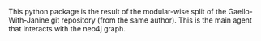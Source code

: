 This python package is the result of the modular-wise split of the Gaello-With-Janine git repository (from the same author).
This is the main agent that interacts with the neo4j graph.